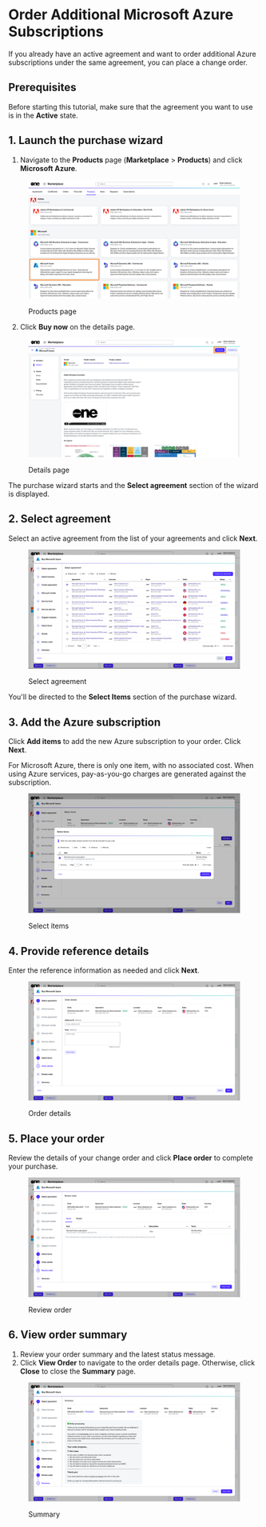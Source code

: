 # Order Additional Microsoft Azure Subscriptions

If you already have an active agreement and want to order additional Azure subscriptions under the same agreement, you can place a change order.&#x20;

## Prerequisites

Before starting this tutorial, make sure that the agreement you want to use is in the **Active** state.

## &#x31;**.** Launch the purchase wizard <a href="#id-1.-launch-the-purchase-wizard" id="id-1.-launch-the-purchase-wizard"></a>

1. Navigate to the **Products** page (**Marketplace** > **Products**) and click **Microsoft Azure**.

<figure><img src="../../../../.gitbook/assets/Azure (1).png" alt=""><figcaption><p>Products page</p></figcaption></figure>

2. Click **Buy now** on the details page.

<figure><img src="../../../../.gitbook/assets/AzureBuyNow.png" alt=""><figcaption><p>Details page</p></figcaption></figure>

The purchase wizard starts and the **Select agreement** section of the wizard is displayed.

## 2. Select agreement

Select an active agreement from the list of your agreements and click **Next**.&#x20;

<figure><img src="../../../../.gitbook/assets/image (1031).png" alt=""><figcaption><p>Select agreement</p></figcaption></figure>

You'll be directed to the **Select Items** section of the purchase wizard.

## 3. Add the Azure subscription

Click **Add items** to add the new Azure subscription to your order. Click **Next**.&#x20;

For Microsoft Azure, there is only one item, with no associated cost. When using Azure services, pay-as-you-go charges are generated against the subscription.

<figure><img src="../../../../.gitbook/assets/image (1032).png" alt=""><figcaption><p>Select items</p></figcaption></figure>

## 4. Provide reference details

Enter the reference information as needed and click **Next**.

<figure><img src="../../../../.gitbook/assets/image (1033).png" alt=""><figcaption><p>Order details</p></figcaption></figure>

## 5. Place your order

Review the details of your change order and click **Place order** to complete your purchase.

<figure><img src="../../../../.gitbook/assets/image (1034).png" alt=""><figcaption><p>Review order</p></figcaption></figure>

## 6. View order summary

1. Review your order summary and the latest status message.&#x20;
2. Click **View Order** to navigate to the order details page. Otherwise, click **Close** to close the **Summary** page.

<figure><img src="../../../../.gitbook/assets/image (1035).png" alt=""><figcaption><p>Summary</p></figcaption></figure>
